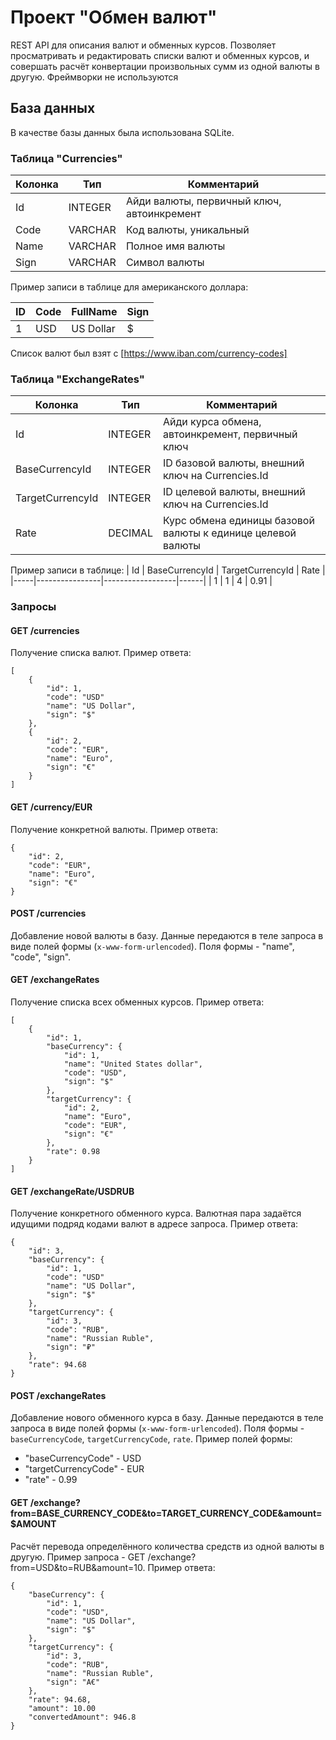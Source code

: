 # Проект "Обмен валют"
REST API для описания валют и обменных курсов. Позволяет просматривать и редактировать списки валют и обменных курсов, и совершать расчёт конвертации произвольных сумм из одной валюты в другую.
Фреймворки не используются

## База данных
В качестве базы данных была использована SQLite.

### Таблица "Currencies"
| Колонка  | Тип     | Комментарий                                |
|----------|---------|--------------------------------------------|
| Id       | INTEGER | Айди валюты, первичный ключ, автоинкремент |
| Code     | VARCHAR | Код валюты, уникальный                     |
| Name     | VARCHAR | Полное имя валюты                          |
| Sign     | VARCHAR | Символ валюты                              |

Пример записи в таблице для американского доллара:

| ID  | Code | FullName          | Sign |
|-----|------|-------------------|------|
| 1   | USD  | US Dollar         |  $   |

Список валют был взят с [https://www.iban.com/currency-codes]

### Таблица "ExchangeRates"

| Колонка          | Тип        | Комментарий                                                 |
|------------------|------------|-------------------------------------------------------------|
| Id               | INTEGER    | Айди курса обмена, автоинкремент, первичный ключ            |
| BaseCurrencyId   | INTEGER    | ID базовой валюты,  внешний ключ на Currencies.Id           |
| TargetCurrencyId | INTEGER    | ID целевой валюты,  внешний ключ на Currencies.Id           |
| Rate             | DECIMAL    | Курс обмена единицы базовой валюты к единице целевой валюты |

Пример записи в таблице:
| Id  | BaseCurrencyId | TargetCurrencyId | Rate |
|-----|----------------|------------------|------|
| 1   |       1        |        4         | 0.91 |

### Запросы
#### GET /currencies
Получение списка валют. Пример ответа:
```
[
    {
        "id": 1,
        "code": "USD"
        "name": "US Dollar",
        "sign": "$"
    },   
    {
        "id": 2,
        "code": "EUR",
        "name": "Euro",
        "sign": "€"
    }
]
```

#### GET /currency/EUR
Получение конкретной валюты. Пример ответа:
```
{
    "id": 2,
    "code": "EUR",
    "name": "Euro",
    "sign": "€"
}
```
#### POST /currencies
Добавление новой валюты в базу. Данные передаются в теле запроса в виде полей формы (`x-www-form-urlencoded`). Поля формы - "name", "code", "sign".

#### GET /exchangeRates
Получение списка всех обменных курсов. Пример ответа:
```
[
    {
        "id": 1,
        "baseCurrency": {
            "id": 1,
            "name": "United States dollar",
            "code": "USD",
            "sign": "$"
        },
        "targetCurrency": {
            "id": 2,
            "name": "Euro",
            "code": "EUR",
            "sign": "€"
        },
        "rate": 0.98
    }
]
```

#### GET /exchangeRate/USDRUB
Получение конкретного обменного курса. Валютная пара задаётся идущими подряд кодами валют в адресе запроса. Пример ответа:
```
{
    "id": 3,
    "baseCurrency": {
        "id": 1,
        "code": "USD"
        "name": "US Dollar",
        "sign": "$"
    },
    "targetCurrency": {
        "id": 3,
        "code": "RUB",
        "name": "Russian Ruble",
        "sign": "₽"
    },
    "rate": 94.68
}
```

#### POST /exchangeRates

Добавление нового обменного курса в базу. Данные передаются в теле запроса в виде полей формы (`x-www-form-urlencoded`). Поля формы - `baseCurrencyCode`, `targetCurrencyCode`, `rate`. Пример полей формы:
- "baseCurrencyCode" - USD
- "targetCurrencyCode" - EUR
- "rate" - 0.99

#### GET /exchange?from=BASE_CURRENCY_CODE&to=TARGET_CURRENCY_CODE&amount=$AMOUNT
Расчёт перевода определённого количества средств из одной валюты в другую. Пример запроса - GET /exchange?from=USD&to=RUB&amount=10.
Пример ответа:
```
{
    "baseCurrency": {
        "id": 1,
        "code": "USD",
        "name": "US Dollar",
        "sign": "$"
    },
    "targetCurrency": {
        "id": 3,
        "code": "RUB",
        "name": "Russian Ruble",
        "sign": "A€"
    },
    "rate": 94.68,
    "amount": 10.00
    "convertedAmount": 946.8
}
```
